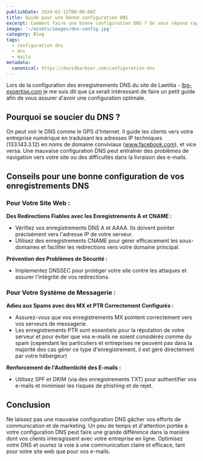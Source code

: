 ```yaml
---
publishDate: 2024-02-12T00:00:00Z
title: Guide pour une bonne configuration DNS
excerpt: Comment faire une bonne configuration DNS ? On vous répond rapidement ici. Vos e-mails finissent en spam? Des clients potentiels se perdent en essayant d'accéder à votre site? Ces problèmes sont symptômatiques d'une configuration DNS mal faite.
image: '~/assets/images/dns-config.jpg'
category: Blog
tags:
  - configuration dns
  - dns
  - mails
metadata:
  canonical: https://davidbarbier.com/configuration-dns
---
```


Lors de la configuration des enregistrements DNS du site de Laetitia - [lbg-expertise.com](https://www.lbg-expertise.com) je me suis dit que ça serait intéressant de faire un petit guide afin de vous assurer d'avoir une configuration optimale.

## Pourquoi se soucier du DNS ?

On peut voir le DNS comme le GPS d'Internet. Il guide les clients vers votre entreprise numérique en traduisant les adresses IP techniques (133.143.3.12) en noms de domaine conviviaux (www.facebook.com), et vice versa. Une mauvaise configuration DNS peut entraîner des problèmes de navigation vers votre site ou des difficultés dans la livraison des e-mails.

## Conseils pour une bonne configuration de vos enregistrements DNS

### Pour Votre Site Web :

**Des Redirections Fiables avec les Enregistrements A et CNAME :**

- Vérifiez vos enregistrements DNS A et AAAA. Ils doivent pointer précisément vers l'adresse IP de votre serveur.
- Utilisez des enregistrements CNAME pour gérer efficacement les sous-domaines et faciliter les redirections vers votre domaine principal.

**Prévention des Problèmes de Sécurité :**

- Implementez DNSSEC pour protéger votre site contre les attaques et assurer l'intégrité de vos redirections.

### Pour Votre Système de Messagerie :

**Adieu aux Spams avec des MX et PTR Correctement Configurés :**

- Assurez-vous que vos enregistrements MX pointent correctement vers vos serveurs de messagerie.
- Les enregistrements PTR sont essentiels pour la réputation de votre serveur et pour éviter que vos e-mails ne soient considérés comme du spam (cependant les particuliers et entreprises ne peuvent pas dans la majorité des cas gérer ce type d'enregistrement, il est géré directement par votre hébergeur)

**Renforcement de l'Authenticité des E-mails :**

- Utilisez SPF et DKIM (via des enregistrements TXT) pour authentifier vos e-mails et minimiser les risques de phishing et de rejet.

## Conclusion

Ne laissez pas une mauvaise configuration DNS gâcher vos efforts de communication et de marketing. Un peu de temps et d'attention portée à votre configuration DNS peut faire une grande différence dans la manière dont vos clients interagissent avec votre entreprise en ligne. Optimisez votre DNS et ouvrez la voie à une communication claire et efficace, tant pour votre site web que pour vos e-mails.
